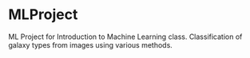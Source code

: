 # MLProject
ML Project for Introduction to Machine Learning class. Classification of galaxy types from images using various methods.
